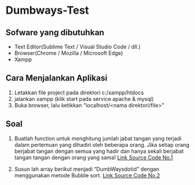 # Dumbways-Test

## Sofware yang dibutuhkan

- Text Editor(Sublime Text / Visual Studio Code / dll.)
- Browser(Chrome / Mozilla / Microsoft Edge)
- Xampp

## Cara Menjalankan Aplikasi

1. Letakkan file project pada direktori c:/xampp/htdocs
2. jalankan xampp (klik start pada service apache & mysql)
3. Buka browser, lalu ketikkan "localhost/<nama direktori/file>"

## Soal

1. Buatlah function untuk menghitung jumlah jabat tangan yang terjadi dalam pertemuan yang dihadiri oleh beberapa orang. Jika setiap orang berjabat tangan dengan semua yang hadir dan hanya sekali berjabat tangan tangan dengan orang yang sama! [Link Source Code No.1](https://www.onlinegdb.com/HkVQJ-uUO)

2. Susun lah array berikut menjadi “DumbWaysdotid” dengan menggunakan metode Bubble sort. [Link Source Code No.2](https://onlinegdb.com/HJN7N7_I_)